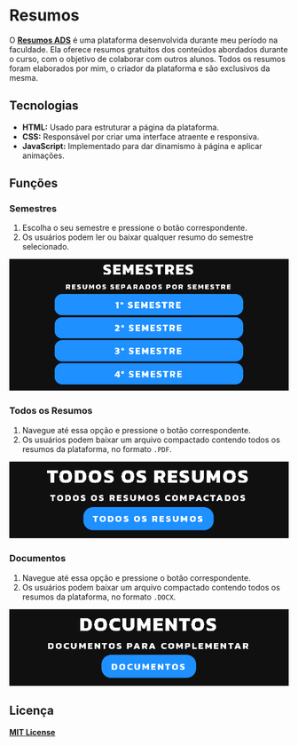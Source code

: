 # Resumos

O **[Resumos ADS](https://plataformaresumos.netlify.app)** é uma plataforma desenvolvida durante meu período na faculdade. Ela oferece resumos gratuitos dos conteúdos abordados durante o curso, com o objetivo de colaborar com outros alunos. Todos os resumos foram elaborados por mim, o criador da plataforma e são exclusivos da mesma.

## Tecnologias

- **HTML:** Usado para estruturar a página da plataforma.
- **CSS:** Responsável por criar uma interface atraente e responsiva.
- **JavaScript:** Implementado para dar dinamismo à página e aplicar animações.

## Funções

### Semestres

1. Escolha o seu semestre e pressione o botão correspondente.
2. Os usuários podem ler ou baixar qualquer resumo do semestre selecionado.

![Semestres](Imagens/Semestres.png) 

### Todos os Resumos

1. Navegue até essa opção e pressione o botão correspondente.
2. Os usuários podem baixar um arquivo compactado contendo todos os resumos da plataforma, no formato `.PDF`.

![Todos os Resumos](Imagens/Todos.png) 

### Documentos

1. Navegue até essa opção e pressione o botão correspondente.
2. Os usuários podem baixar um arquivo compactado contendo todos os resumos da plataforma, no formato `.DOCX`.

![Documentos](Imagens/Documentos.png)

## Licença

**[MIT License](LICENSE.md)**